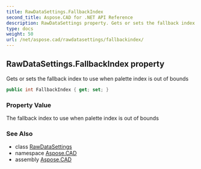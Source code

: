 ```yaml
---
title: RawDataSettings.FallbackIndex
second_title: Aspose.CAD for .NET API Reference
description: RawDataSettings property. Gets or sets the fallback index to use when palette index is out of bounds
type: docs
weight: 50
url: /net/aspose.cad/rawdatasettings/fallbackindex/
---
```

## RawDataSettings.FallbackIndex property

Gets or sets the fallback index to use when palette index is out of bounds

```csharp
public int FallbackIndex { get; set; }
```

### Property Value

The fallback index to use when palette index is out of bounds

### See Also

* class [RawDataSettings](../)
* namespace [Aspose.CAD](../../rawdatasettings/)
* assembly [Aspose.CAD](../../../)


